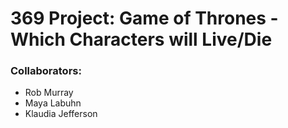 # 369 Project: Game of Thrones - Which Characters will Live/Die
### Collaborators:
- Rob Murray
- Maya Labuhn
- Klaudia Jefferson

